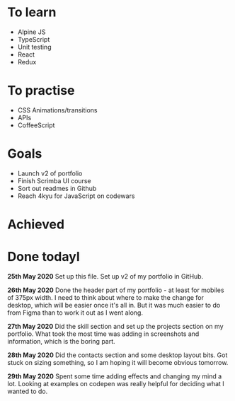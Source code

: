 # To learn
- Alpine JS
- TypeScript
- Unit testing
- React
- Redux


# To practise
- CSS Animations/transitions
- APIs
- CoffeeScript


# Goals
- Launch v2 of portfolio
- Finish Scrimba UI course
- Sort out readmes in Github
- Reach 4kyu for JavaScript on codewars


# Achieved


# Done todayl
**25th May 2020**
Set up this file. Set up v2 of my portfolio in GitHub.

**26th May 2020**
Done the header part of my portfolio - at least for mobiles of 375px width. I need to think about where to make the change for desktop, which will be easier once it's all in. But it was much easier to do from Figma than to work it out as I went along.

**27th May 2020**
Did the skill section and set up the projects section on my portfolio. What took the most time was adding in screenshots and information, which is the boring part.

**28th May 2020**
Did the contacts section and some desktop layout bits. Got stuck on sizing something, so I am hoping it will become obvious tomorrow.

**29th May 2020**
Spent some time adding effects and changing my mind a lot. Looking at examples on codepen was really helpful for deciding what I wanted to do.
